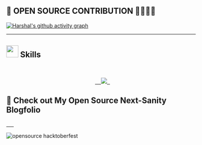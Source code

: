 <h2>👀 OPEN SOURCE CONTRIBUTION 🚀🚀🚀🚀</h2>







[![Harshal's github activity graph](https://github-readme-activity-graph.vercel.app/graph?username=harshal255&theme=merko)](https://github.com/ashutosh00710/github-readme-activity-graph)

<hr>

<h2><img src = "https://media2.giphy.com/media/QssGEmpkyEOhBCb7e1/giphy.gif?cid=ecf05e47a0n3gi1bfqntqmob8g9aid1oyj2wr3ds3mg700bl&rid=giphy.gif" width = 32px> Skills </h2>
<br>
<p align="center">
  <a href="https://skillicons.dev">
    <img src="https://skillicons.dev/icons?i=html,css,babel,javascript,react,next,tailwind,bootstrap,materialui,nodejs,expressjs,mongodb,typescript,mysql,git,github,vite,jquery,firebase,postman,cpp,java,python,php,vscode,c,vercel,netlify,figma" />
  </a>
</p>


</div>

<h2>👀 Check out My Open Source Next-Sanity Blogfolio</h2>
<a href="https://harshalkahar.vercel.app/">
  
   </a>

   ![opensource hacktoberfest](https://github.com/harshal255/harshal255/assets/93152436/cf6ac159-bc29-4ebc-9926-b24fc13b7c5c)




